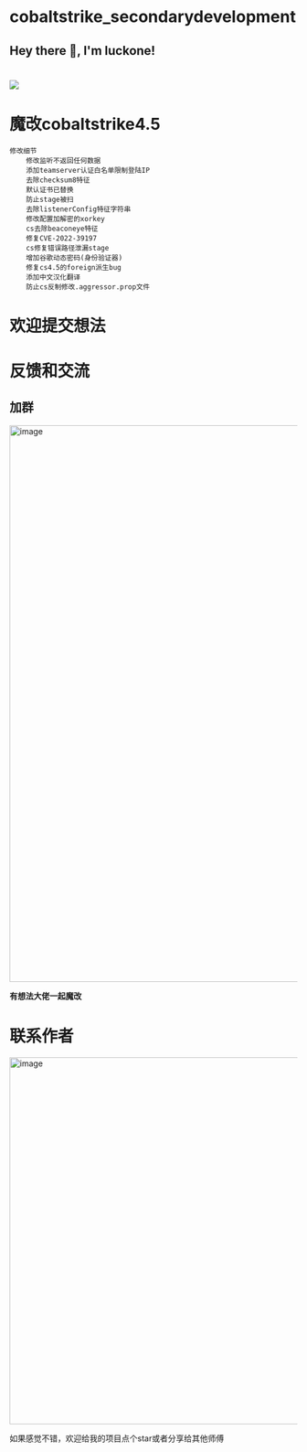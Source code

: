 # cobaltstrike_secondarydevelopment

## Hey there 👋, I'm luckone!


<h1 >
<a href="https://www.iis.cm">
<img src="https://readme-typing-svg.herokuapp.com/?font=ubuntu&color=%23B335F7&size=22&vCenter=true&height=40&lines=Hi+Nice+to+see+you+👋;%E5%97%A8%20%E5%BE%88%E9%AB%98%E5%85%B4%E8%A7%81%E5%88%B0%E4%BD%A0👋">
  </a>
</h1>  



# 魔改cobaltstrike4.5

```
修改细节
    修改监听不返回任何数据
    添加teamserver认证白名单限制登陆IP
    去除checksum8特征
    默认证书已替换
    防止stage被扫
    去除listenerConfig特征字符串
    修改配置加解密的xorkey
    cs去除beaconeye特征
    修复CVE-2022-39197
    cs修复错误路径泄漏stage
    增加谷歌动态密码(身份验证器)
    修复cs4.5的foreign派生bug
    添加中文汉化翻译
    防止cs反制修改.aggressor.prop文件
```


# 欢迎提交想法

# 反馈和交流
## 加群
<img width="974" alt="image" src="https://user-images.githubusercontent.com/59011386/206117716-d4af212b-5fb6-46b4-9cc1-ceca13d180cb.png">


**有想法大佬一起魔改**

# 联系作者

<img width="642" alt="image" src="https://user-images.githubusercontent.com/59011386/205479492-6b021746-6a83-41ea-afc4-9002fc3449b5.png">

如果感觉不错，欢迎给我的项目点个star或者分享给其他师傅



